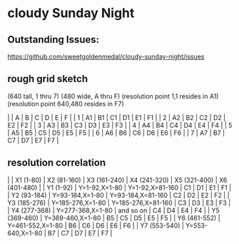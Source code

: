 # cloudy Sunday Night
 
 ## Outstanding Issues:

https://github.com/sweetgoldenmedal/cloudy-sunday-night/issues

 ## rough grid sketch
(640 tall, 1 thru 7)
(480 wide, A thru F)
(resolution point 1,1 resides in A1)
(resolution point 640,480 resides in F7)


|    | A  | B  | C  | D  | E  | F  |
| 1  | A1 | B1 | C1 | D1 | E1 | F1 |
| 2  | A2 | B2 | C2 | D2 | E2 | F2 |
| 3  | A3 | B3 | C3 | D3 | E3 | F3 |
| 4  | A4 | B4 | C4 | D4 | E4 | F4 |
| 5  | A5 | B5 | C5 | D5 | E5 | F5 |
| 6  | A6 | B6 | C6 | D6 | E6 | F6 |
| 7  | A7 | B7 | C7 | D7 | E7 | F7 |

## resolution correlation

|              | X1 (1-80)        | X2 (81-160)        | X3 (161-240)  | X4 (241-320) | X5 (321-400)  | X6 (401-480) |
| Y1 (1-92)    | Y=1-92,X=1-80    | Y=1-92,X=81-160    | C1 | D1 | E1 | F1 |
| Y2 (93-184)  | Y=93-184,X=1-80  | Y=93-184,X=81-160  | C2 | D2 | E2 | F2 |
| Y3 (185-276) | Y=185-276,X=1-80 | Y=185-276,X=81-160 | C3 | D3 | E3 | F3 |
| Y4 (277-368) | Y=277-368,X=1-80 | and so on | C4 | D4 | E4 | F4 |
| Y5 (369-460) | Y=369-460,X=1-80 | B5 | C5 | D5 | E5 | F5 |
| Y6 (461-552) | Y=461-552,X=1-80 | B6 | C6 | D6 | E6 | F6 |
| Y7 (553-540) | Y=553-640,X=1-80 | B7 | C7 | D7 | E7 | F7 |


